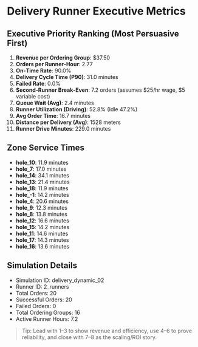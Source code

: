 # Delivery Runner Executive Metrics

## Executive Priority Ranking (Most Persuasive First)
1. **Revenue per Ordering Group**: $37.50
2. **Orders per Runner‑Hour**: 2.77
3. **On‑Time Rate**: 90.0%
4. **Delivery Cycle Time (P90)**: 31.0 minutes
5. **Failed Rate**: 0.0%
6. **Second‑Runner Break‑Even**: 7.2 orders (assumes $25/hr wage, $5 variable cost)
7. **Queue Wait (Avg)**: 2.4 minutes
8. **Runner Utilization (Driving)**: 52.8% (Idle 47.2%)
9. **Avg Order Time**: 16.7 minutes
10. **Distance per Delivery (Avg)**: 1528 meters
11. **Runner Drive Minutes**: 229.0 minutes

## Zone Service Times
- **hole_10**: 11.9 minutes
- **hole_7**: 17.0 minutes
- **hole_14**: 34.1 minutes
- **hole_13**: 21.4 minutes
- **hole_18**: 11.9 minutes
- **hole_-1**: 14.2 minutes
- **hole_4**: 20.6 minutes
- **hole_9**: 12.3 minutes
- **hole_8**: 13.8 minutes
- **hole_12**: 16.6 minutes
- **hole_15**: 14.2 minutes
- **hole_11**: 14.6 minutes
- **hole_17**: 14.3 minutes
- **hole_16**: 13.6 minutes


## Simulation Details
- Simulation ID: delivery_dynamic_02
- Runner ID: 2_runners
- Total Orders: 20
- Successful Orders: 20
- Failed Orders: 0
- Total Ordering Groups: 16
- Active Runner Hours: 7.2

> Tip: Lead with 1–3 to show revenue and efficiency, use 4–6 to prove reliability, and close with 7–8 as the scaling/ROI story.
